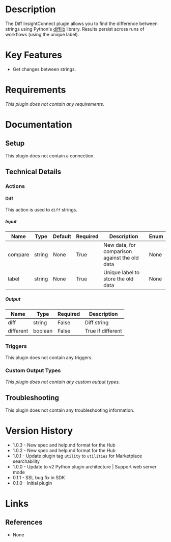 # Description

The Diff InsightConnect plugin allows you to find the difference between strings using Python's [difflib](https://docs.python.org/3/library/difflib.html) library.
Results persist across runs of workflows (using the unique label).

# Key Features

* Get changes between strings.

# Requirements

_This plugin does not contain any requirements._

# Documentation

## Setup

This plugin does not contain a connection.

## Technical Details

### Actions

#### Diff

This action is used to `diff` strings.

##### Input

|Name|Type|Default|Required|Description|Enum|
|----|----|-------|--------|-----------|----|
|compare|string|None|True|New data, for comparison against the old data|None|
|label|string|None|True|Unique label to store the old data|None|

##### Output

|Name|Type|Required|Description|
|----|----|--------|-----------|
|diff|string|False|Diff string|
|different|boolean|False|True if different|

### Triggers

This plugin does not contain any triggers.

### Custom Output Types

_This plugin does not contain any custom output types._

## Troubleshooting

This plugin does not contain any troubleshooting information.

# Version History

* 1.0.3 - New spec and help.md format for the Hub
* 1.0.2 - New spec and help.md format for the Hub
* 1.0.1 - Update plugin tag `utility` to `utilities` for Marketplace searchability
* 1.0.0 - Update to v2 Python plugin architecture | Support web server mode
* 0.1.1 - SSL bug fix in SDK
* 0.1.0 - Initial plugin

# Links

## References

* None

